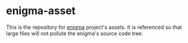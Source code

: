 # enigma-asset

This is the repository for [enigma](https://github.com/aegistudio/enigma)
project's assets. It is referenced so that large files will not pollute
the enigma's source code tree.
